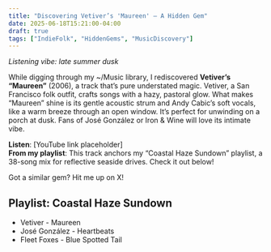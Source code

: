 ```yaml
---
title: "Discovering Vetiver’s 'Maureen' – A Hidden Gem"
date: 2025-06-18T15:21:00-04:00
draft: true
tags: ["IndieFolk", "HiddenGems", "MusicDiscovery"]
---
```


*Listening vibe: late summer dusk*

While digging through my ~/Music library, I rediscovered **Vetiver’s “Maureen”** (2006), a track that’s pure understated magic. Vetiver, a San Francisco folk outfit, crafts songs with a hazy, pastoral glow. What makes “Maureen” shine is its gentle acoustic strum and Andy Cabic’s soft vocals, like a warm breeze through an open window. It’s perfect for unwinding on a porch at dusk. Fans of José González or Iron & Wine will love its intimate vibe.

**Listen**: [YouTube link placeholder]  
**From my playlist**: This track anchors my “Coastal Haze Sundown” playlist, a 38-song mix for reflective seaside drives. Check it out below!

Got a similar gem? Hit me up on X!

## Playlist: Coastal Haze Sundown
- Vetiver - Maureen
- José González - Heartbeats
- Fleet Foxes - Blue Spotted Tail
